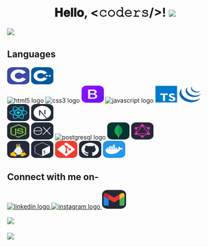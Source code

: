 <h1 align="center">
  <a target="_blank">
    
  </a>
  𝐇𝐞𝐥𝐥𝐨, &lt;𝚌𝚘𝚍𝚎𝚛𝚜/&gt;!
  <a target="_blank">
    <img src="https://github.com/JayantGoel001/JayantGoel001/blob/master/GIF/Hi.gif" width="40px" />
  </a>
</h1>

<div align="left">
  <img  src="https://media.giphy.com/media/U4w70V3qqkZn8A0OwX/giphy.gif"/>
</div>

 ## Languages

<div align="left">
    <img src="https://github.com/tandpfun/skill-icons/blob/main/icons/C.svg" height="40" width="52" alt="c logo"  />
    <img src="https://github.com/tandpfun/skill-icons/blob/main/icons/CPP.svg" height="40" width="52" alt="cplusplus logo"  />
</div>
<div align="left"> 
    <img src="https://cdn.jsdelivr.net/gh/devicons/devicon/icons/html5/html5-original.svg" height="40" width="52" alt="html5 logo"  />
    <img src="https://cdn.jsdelivr.net/gh/devicons/devicon/icons/css3/css3-original.svg" height="40" width="52" alt="css3 logo"  />
    <img src="https://github.com/tandpfun/skill-icons/blob/main/icons/Bootstrap.svg" height="40" width="52" alt="bootstrap logo"  />
    <img src="https://cdn.jsdelivr.net/gh/devicons/devicon/icons/javascript/javascript-original.svg" height="40" width="52" alt="javascript logo"  />
    <img src="https://github.com/devicons/devicon/blob/v2.15.1/icons/typescript/typescript-original.svg" height="40" width="52" alt="typescript logo"  />
    <img src="https://github.com/devicons/devicon/blob/v2.15.1/icons/jquery/jquery-original.svg" height="40" width="52" alt="jquery logo"  />
    <img src="https://github.com/tandpfun/skill-icons/blob/main/icons/React-Dark.svg" height="40" width="52" alt="react logo"  />
    <img src="https://github.com/tandpfun/skill-icons/blob/main/icons/NextJS-Dark.svg" height="40" width="52" alt="Nextjs logo"  />

</div>


<div align="left">
    <img src="https://github.com/tandpfun/skill-icons/blob/main/icons/NodeJS-Dark.svg" height="40" width="52" alt="nodejs logo"  />
    <img src="https://github.com/tandpfun/skill-icons/blob/main/icons/ExpressJS-Dark.svg" height="40" width="52" alt="nodejs logo"  />
    <img src="https://cdn.jsdelivr.net/gh/devicons/devicon/icons/postgresql/postgresql-original.svg" height="40" width="52" alt="postgresql logo"  />
    <img src="https://github.com/tandpfun/skill-icons/blob/main/icons/MongoDB.svg" height="40" width="52" alt="mongodb logo"  />
    <img src="https://github.com/tandpfun/skill-icons/blob/main/icons/GraphQL-Dark.svg" height="40" width="52" alt="graphql logo"  />
</div>

<div align="left">
    <img src="https://github.com/tandpfun/skill-icons/blob/main/icons/Linux-Dark.svg" height="40" width="52" alt="linux logo"  />
      <img src="https://github.com/tandpfun/skill-icons/blob/main/icons/Bash-Dark.svg" height="40" width="52" alt="bash logo"  />
    <img src="https://github.com/tandpfun/skill-icons/blob/main/icons/Git.svg" height="40" width="52" alt="git logo"  />
    <img src="https://github.com/tandpfun/skill-icons/blob/main/icons/Github-Dark.svg" height="40" width="52" alt="github logo"  />
    <img src="https://github.com/tandpfun/skill-icons/blob/main/icons/Docker.svg" height="40" width="52" alt="docker logo"  />

</div>

## Connect with me on-
<div align="left">
  <a href="https://www.linkedin.com/in/divyanshu034/" target="_blank">
    <img src="https://raw.githubusercontent.com/maurodesouza/profile-readme-generator/master/src/assets/icons/social/linkedin/default.svg" width="52" height="40" alt="linkedin logo"  />
  </a>
  <a href="https://www.instagram.com/divyanshu_gautam8/" target="_blank">
    <img src="https://raw.githubusercontent.com/maurodesouza/profile-readme-generator/master/src/assets/icons/social/instagram/default.svg" width="52" height="40" alt="instagram logo"  />
  </a>
  <a href="mailto:gautamdivyanshu034@gmail.com" target="_blank">
    <img src="https://github.com/tandpfun/skill-icons/blob/main/icons/Gmail-Dark.svg" width="56" height="44" alt="gmail logo"/>
  </a>
<div/>
<br>
<a href="https://divyanshu-gautam.vercel.app/" target="_blank">
  <img src="https://img.shields.io/badge/-Portfolio-blue"  width="17%";margin-left:20px;margin-right:20px;></img></a> 

<br>
<br>



  <img align="left" src="https://github-readme-stats.vercel.app/api/top-langs/?username=gautam-divyanshu&bg_color=0000&title_color=ffff&text_color=ffff&layout=compact" />
<br>

     

  

  
  
  
